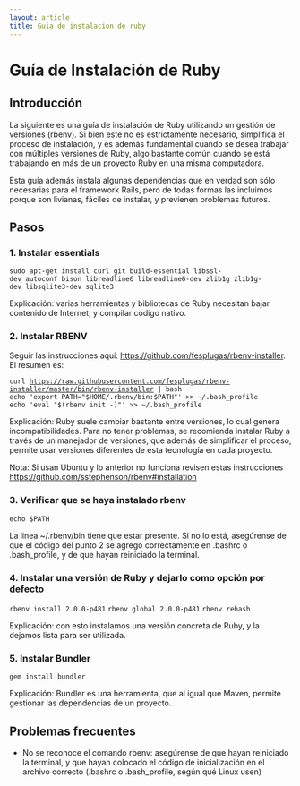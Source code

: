 ```yaml
---
layout: article
title: Guia de instalacion de ruby
---
```

Guía de Instalación de Ruby
===========================

Introducción
------------

La siguiente es una guía de instalación de Ruby utilizando un gestión de versiones (rbenv). Si bien este no es estrictamente necesario, simplifica el proceso de instalación, y es además fundamental cuando se desea trabajar con múltiples versiones de Ruby, algo bastante común cuando se está trabajando en más de un proyecto Ruby en una misma computadora.

Esta guía además instala algunas dependencias que en verdad son sólo necesarias para el framework Rails, pero de todas formas las incluimos porque son livianas, fáciles de instalar, y previenen problemas futuros.

Pasos
-----

### 1. Instalar essentials

`sudo apt-get install curl git build-essential libssl-dev autoconf bison libreadline6 libreadline6-dev zlib1g zlib1g-dev libsqlite3-dev sqlite3`

Explicación: varias herramientas y bibliotecas de Ruby necesitan bajar contenido de Internet, y compilar código nativo.

### 2. Instalar RBENV

Seguir las instrucciones aquí: <https://github.com/fesplugas/rbenv-installer>. El resumen es:

`curl `[`https://raw.githubusercontent.com/fesplugas/rbenv-installer/master/bin/rbenv-installer`](https://raw.githubusercontent.com/fesplugas/rbenv-installer/master/bin/rbenv-installer)` | bash`
`echo 'export PATH="$HOME/.rbenv/bin:$PATH"' >> ~/.bash_profile`
`echo 'eval "$(rbenv init -)"' >> ~/.bash_profile`

Explicación: Ruby suele cambiar bastante entre versiones, lo cual genera incompatibilidades. Para no tener problemas, se recomienda instalar Ruby a través de un manejador de versiones, que además de simplificar el proceso, permite usar versiones diferentes de esta tecnología en cada proyecto.

Nota: Si usan Ubuntu y lo anterior no funciona revisen estas instrucciones <https://github.com/sstephenson/rbenv#installation>

### 3. Verificar que se haya instalado rbenv

`echo $PATH `

La linea ~/.rbenv/bin tiene que estar presente. Si no lo está, asegúrense de que el código del punto 2 se agregó correctamente en .bashrc o .bash\_profile, y de que hayan reiniciado la terminal.

### 4. Instalar una versión de Ruby y dejarlo como opción por defecto

`rbenv install 2.0.0-p481`
`rbenv global 2.0.0-p481`
`rbenv rehash`

Explicación: con esto instalamos una versión concreta de Ruby, y la dejamos lista para ser utilizada.

### 5. Instalar Bundler

`gem install bundler`

Explicación: Bundler es una herramienta, que al igual que Maven, permite gestionar las dependencias de un proyecto.

Problemas frecuentes
--------------------

-   No se reconoce el comando rbenv: asegúrense de que hayan reiniciado la terminal, y que hayan colocado el código de inicialización en el archivo correcto (.bashrc o .bash\_profile, según qué Linux usen)

